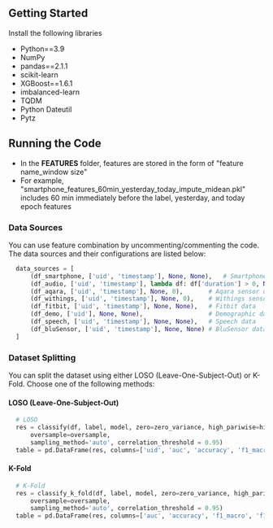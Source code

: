 ## Getting Started
Install the following libraries
- Python==3.9
- NumPy
- pandas==2.1.1
- scikit-learn
- XGBoost==1.6.1
- imbalanced-learn
- TQDM
- Python Dateutil
- Pytz

## Running the Code
- In the **FEATURES** folder, features are stored in the form of "feature name_window size"
- For example, "smartphone_features_60min_yesterday_today_impute_midean.pkl" includes 60 min immediately before the label, yesterday, and today epoch features

### Data Sources
You can use feature combination by uncommenting/commenting the code. The data sources and their configurations are listed below:
```python
  data_sources = [
      (df_smartphone, ['uid', 'timestamp'], None, None),   # Smartphone data
      (df_audio, ['uid', 'timestamp'], lambda df: df['duration'] > 0, None), # Audio data with condition
      (df_aqara, ['uid', 'timestamp'], None, 0),       # Aqara sensor data
      (df_withings, ['uid', 'timestamp'], None, 0),    # Withings sensor data
      (df_fitbit, ['uid', 'timestamp'], None, None),   # Fitbit data
      (df_demo, ['uid'], None, None),                  # Demographic data
      (df_speech, ['uid', 'timestamp'], None, None),   # Speech data
      (df_bluSensor, ['uid', 'timestamp'], None, None) # BluSensor data 
  ]
```
### Dataset Splitting
You can split the dataset using either LOSO (Leave-One-Subject-Out) or K-Fold. Choose one of the following methods:

#### LOSO (Leave-One-Subject-Out)
```python           
  # LOSO 
  res = classify(df, label, model, zero=zero_variance, high_pariwise=high_pariwise, lasso=lasso,
      oversample=oversample,
      sampling_method='auto', correlation_threshold = 0.95)
  table = pd.DataFrame(res, columns=['uid', 'auc', 'accuracy', 'f1_macro', 'f1_weighted'])
```

#### K-Fold
```python
  # K-Fold
  res = classify_k_fold(df, label, model, zero=zero_variance, high_pariwise=high_pariwise, lasso=lasso,
      oversample=oversample,
      sampling_method='auto', correlation_threshold = 0.95)
  table = pd.DataFrame(res, columns=['auc', 'accuracy', 'f1_macro', 'f1_weighted'])
  ```